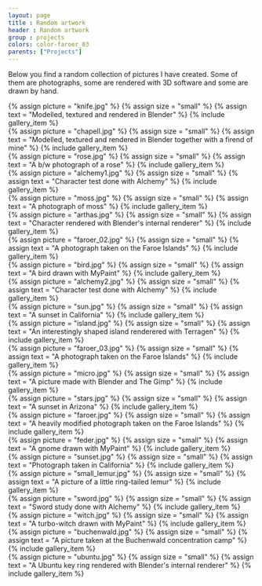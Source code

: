 ```yaml
---
layout: page
title : Random artwork
header : Random artwork
group : projects
colors: color-faroer_03
parents: ["Projects"]
---
```


<p>
Below you find a random collection of pictures I have created. Some of them are photographs, some are rendered with 3D software and some are drawn by hand.
</p>

<div class="row magnific-gallery">
    <div class="col-sm-4 col-xs-6">
        {% assign picture = "knife.jpg" %}
        {% assign size = "small" %}
        {% assign text = "Modelled, textured and rendered in Blender" %}
        {% include gallery_item %}
        <br />
        {% assign picture = "chapell.jpg" %}
        {% assign size = "small" %}
        {% assign text = "Modelled, textured and rendered in Blender together with a firend of mine" %}
        {% include gallery_item %}
        <br />
        {% assign picture = "rose.jpg" %}
        {% assign size = "small" %}
        {% assign text = "A b/w photograph of a rose" %}
        {% include gallery_item %}
        <br />
        {% assign picture = "alchemy1.jpg" %}
        {% assign size = "small" %}
        {% assign text = "Character test done with Alchemy" %}
        {% include gallery_item %}
        <br />
        {% assign picture = "moss.jpg" %}
        {% assign size = "small" %}
        {% assign text = "A photograph of moss" %}
        {% include gallery_item %}
        <br />
        {% assign picture = "arthas.jpg" %}
        {% assign size = "small" %}
        {% assign text = "Character rendered with Blender's internal renderer" %}
        {% include gallery_item %}
        <br />
        {% assign picture = "faroer_02.jpg" %}
        {% assign size = "small" %}
        {% assign text = "A photograph taken on the Faroe Islands" %}
        {% include gallery_item %}
        <br />
        {% assign picture = "bird.jpg" %}
        {% assign size = "small" %}
        {% assign text = "A bird drawn with MyPaint" %}
        {% include gallery_item %}
        <br />
    </div>
    <div class="col-sm-4 col-xs-6">
        {% assign picture = "alchemy2.jpg" %}
        {% assign size = "small" %}
        {% assign text = "Character test done with Alchemy" %}
        {% include gallery_item %}
        <br />
        {% assign picture = "sun.jpg" %}
        {% assign size = "small" %}
        {% assign text = "A sunset in California" %}
        {% include gallery_item %}
        <br />
        {% assign picture = "island.jpg" %}
        {% assign size = "small" %}
        {% assign text = "An interestingly shaped island renderered with Terragen" %}
        {% include gallery_item %}
        <br />
        {% assign picture = "faroer_03.jpg" %}
        {% assign size = "small" %}
        {% assign text = "A photograph taken on the Faroe Islands" %}
        {% include gallery_item %}
        <br />
        {% assign picture = "micro.jpg" %}
        {% assign size = "small" %}
        {% assign text = "A picture made with Blender and The Gimp" %}
        {% include gallery_item %}
        <br />
        {% assign picture = "stars.jpg" %}
        {% assign size = "small" %}
        {% assign text = "A sunset in Arizona" %}
        {% include gallery_item %}
        <br />
        {% assign picture = "faroer.jpg" %}
        {% assign size = "small" %}
        {% assign text = "A heavily modified photograph taken on the Faroe Islands" %}
        {% include gallery_item %}
        <br />
        {% assign picture = "feder.jpg" %}
        {% assign size = "small" %}
        {% assign text = "A gnome drawn with MyPaint" %}
        {% include gallery_item %}
        <br />
    </div>
    <div class="col-sm-4 col-xs-6">
        {% assign picture = "sunset.jpg" %}
        {% assign size = "small" %}
        {% assign text = "Photograph taken in California" %}
        {% include gallery_item %}
        <br />
        {% assign picture = "small_lemur.jpg" %}
        {% assign size = "small" %}
        {% assign text = "A picture of a little ring-tailed lemur" %}
        {% include gallery_item %}
        <br />
        {% assign picture = "sword.jpg" %}
        {% assign size = "small" %}
        {% assign text = "Sword study done with Alchemy" %}
        {% include gallery_item %}
        <br />
        {% assign picture = "witch.jpg" %}
        {% assign size = "small" %}
        {% assign text = "A turbo-witch drawn with MyPaint" %}
        {% include gallery_item %}
        <br />
        {% assign picture = "buchenwald.jpg" %}
        {% assign size = "small" %}
        {% assign text = "A picture taken at the Buchenwald concentration camp" %}
        {% include gallery_item %}
        <br />
        {% assign picture = "ubuntu.jpg" %}
        {% assign size = "small" %}
        {% assign text = "A Ubuntu key ring rendered with Blender's internal renderer" %}
        {% include gallery_item %}
    </div>
</div>

